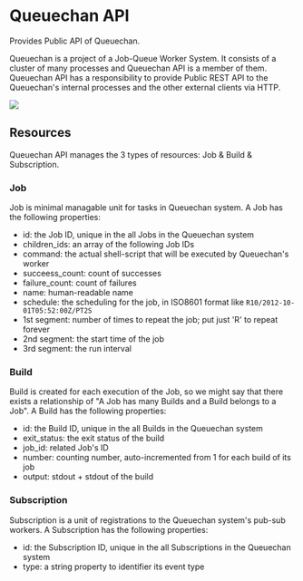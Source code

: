 # Queuechan API
Provides Public API of Queuechan.

Queuechan is a project of a Job-Queue Worker System.
It consists of a cluster of many processes and Queuechan API is a member of them.
Queuechan API has a responsibility to provide Public REST API
to the Queuechan's internal processes and the other external clients via HTTP.

![](https://a248.e.akamai.net/camo.github.com/607c2ec126e02bdf43dc55436e1e14e780869e69/687474703a2f2f646c2e64726f70626f7875736572636f6e74656e742e636f6d2f2f752f353937383836392f696d6167652f32303133313231315f3034333135372e706e67)

## Resources
Queuechan API manages the 3 types of resources: Job & Build & Subscription.

### Job
Job is minimal managable unit for tasks in Queuechan system.
A Job has the following properties:

* id: the Job ID, unique in the all Jobs in the Queuechan system
* children_ids: an array of the following Job IDs
* command: the actual shell-script that will be executed by Queuechan's worker
* succeess_count: count of successes
* failure_count: count of failures
* name: human-readable name
* schedule: the scheduling for the job, in ISO8601 format like `R10/2012-10-01T05:52:00Z/PT2S`
 * 1st segment: number of times to repeat the job; put just 'R' to repeat forever
 * 2nd segment: the start time of the job
 * 3rd segment: the run interval

### Build
Build is created for each execution of the Job,
so we might say that there exists a relationship of "A Job has many Builds and a Build belongs to a Job".
A Build has the following properties:

* id: the Build ID, unique in the all Builds in the Queuechan system
* exit_status: the exit status of the build
* job_id: related Job's ID
* number: counting number, auto-incremented from 1 for each build of its job
* output: stdout + stdout of the build

### Subscription
Subscription is a unit of registrations to the Queuechan system's pub-sub workers.
A Subscription has the following properties:

* id: the Subscription ID, unique in the all Subscriptions in the Queuechan system
* type: a string property to identifier its event type
